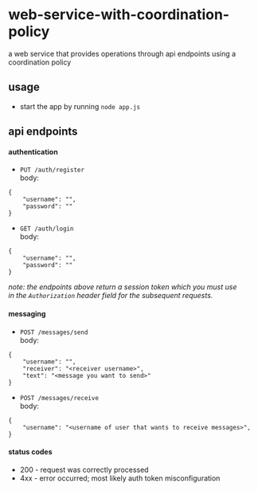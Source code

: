 # web-service-with-coordination-policy
a web service that provides operations through api endpoints using a coordination policy

## usage

- start the app by running `node app.js`

## api endpoints

#### authentication
- `PUT /auth/register`
  <br>body: 
```
{
    "username": "",
    "password": ""
}
```

- `GET /auth/login`
  <br>body:
```
{
    "username": "",
    "password": ""
}
```
_note: the endpoints above return a session token which you must use <br>
in the `Authorization` header field for the subsequent requests._

#### messaging
- `POST /messages/send`
  <br>body:
```
{
    "username": "",
    "receiver": "<receiver username>",
    "text": "<message you want to send>"
}
```

- `POST /messages/receive`
  <br>body:
```
{
    "username": "<username of user that wants to receive messages>",
}
```

#### status codes
- 200 - request was correctly processed
- 4xx - error occurred; most likely auth token misconfiguration 